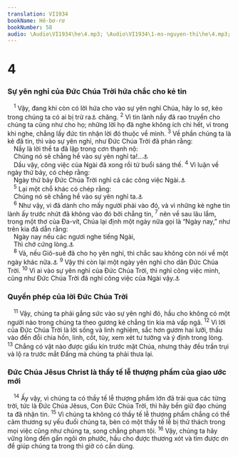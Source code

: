 ```yaml
---
translation: VI1934
bookName: Hê-bơ-rơ 
bookNumber: 58
audio: \Audio\VI1934\he\4.mp3; \Audio\VI1934\1-ms-nguyen-thi\he\4.mp3; \Audio\VI1934\2-ms-david-dong\he\4.mp3
---
```


<div class="title"><h1>4</h1><h3>Sự yên nghỉ của Đức Chúa Trời hứa chắc cho kẻ tin</h3></div>
<span class="verse he_4_1"> <sup>1</sup> Vậy, đang khi còn có lời hứa cho vào sự yên nghỉ Chúa, hãy lo sợ, kẻo trong chúng ta có ai bị trừ ra<a data-toggle="tooltip" data-placement="bottom" title="Ctd: bị mất cơ hội">⚓</a> chăng. </span>
<span class="verse he_4_2"><sup>2</sup> Vì tin lành nầy đã rao truyền cho chúng ta cũng như cho họ; những lời họ đã nghe không ích chi hết, vì trong khi nghe, chẳng lấy đức tin nhận lời đó thuộc về mình. </span>
<span class="verse he_4_3"><sup>3</sup> Về phần chúng ta là kẻ đã tin, thì vào sự yên nghỉ, như Đức Chúa Trời đã phán rằng: <br/> Nầy là lời thề ta đã lập trong cơn thạnh nộ: <br/> Chúng nó sẽ chẳng hề vào sự yên nghỉ ta!…<a data-toggle="tooltip" data-placement="bottom" title="Thi 95:11">⚓</a><br/> Dầu vậy, công việc của Ngài đã xong rồi từ buổi sáng thế. </span>
<span class="verse he_4_4"><sup>4</sup> Vì luận về ngày thứ bảy, có chép rằng: <br/> Ngày thứ bảy Đức Chúa Trời nghỉ cả các công việc Ngài.<a data-toggle="tooltip" data-placement="bottom" title="Sa 2:2">⚓</a><br/></span>
<span class="verse he_4_5"> <sup>5</sup> Lại một chỗ khác có chép rằng: <br/> Chúng nó sẽ chẳng hề vào sự yên nghỉ ta.<a data-toggle="tooltip" data-placement="bottom" title="Thi 95:11">⚓</a><br/></span>
<span class="verse he_4_6"> <sup>6</sup> Như vậy, vì đã dành cho mấy người phải vào đó, và vì những kẻ nghe tin lành ấy trước nhứt đã không vào đó bởi chẳng tin, </span>
<span class="verse he_4_7"><sup>7</sup> nên về sau lâu lắm, trong một thơ của Đa-vít, Chúa lại định một ngày nữa gọi là “Ngày nay,” như trên kia đã dẫn rằng: <br/> Ngày nay nếu các ngươi nghe tiếng Ngài, <br/> Thì chớ cứng lòng.<a data-toggle="tooltip" data-placement="bottom" title="Thi 95:7-8">⚓</a><br/></span>
<span class="verse he_4_8"> <sup>8</sup> Vả, nếu Giô-suê đã cho họ yên nghỉ, thì chắc sau không còn nói về một ngày khác nữa.<a data-toggle="tooltip" data-placement="bottom" title="Phu 31:7; Gios 22:4">⚓</a></span>
<span class="verse he_4_9"><sup>9</sup> Vậy thì còn lại một ngày yên nghỉ cho dân Đức Chúa Trời. </span>
<span class="verse he_4_10"><sup>10</sup> Vì ai vào sự yên nghỉ của Đức Chúa Trời, thì nghỉ công việc mình, cũng như Đức Chúa Trời đã nghỉ công việc của Ngài vậy.<a data-toggle="tooltip" data-placement="bottom" title="Sa 2:2">⚓</a><br/></span>
<div class="title"><h3>Quyền phép của lời Đức Chúa Trời</h3></div>
<span class="verse he_4_11"> <sup>11</sup> Vậy, chúng ta phải gắng sức vào sự yên nghỉ đó, hầu cho không có một người nào trong chúng ta theo gương kẻ chẳng tin kia mà vấp ngã. </span>
<span class="verse he_4_12"><sup>12</sup> Vì lời của Đức Chúa Trời là lời sống và linh nghiệm, sắc hơn gươm hai lưỡi, thấu vào đến đỗi chia hồn, linh, cốt, tủy, xem xét tư tưởng và ý định trong lòng. </span>
<span class="verse he_4_13"><sup>13</sup> Chẳng có vật nào được giấu kín trước mặt Chúa, nhưng thảy đều trần trụi và lộ ra trước mắt Đấng mà chúng ta phải thưa lại. <br/></span>
<div class="title"><h3>Đức Chúa Jêsus Christ là thầy tế lễ thượng phẩm của giao ước mới</h3></div>
<span class="verse he_4_14"> <sup>14</sup> Ấy vậy, vì chúng ta có thầy tế lễ thượng phẩm lớn đã trải qua các từng trời, tức là Đức Chúa Jêsus, Con Đức Chúa Trời, thì hãy bền giữ đạo chúng ta đã nhận tin. </span>
<span class="verse he_4_15"><sup>15</sup> Vì chúng ta không có thầy tế lễ thượng phẩm chẳng có thể cảm thương sự yếu đuối chúng ta, bèn có một thầy tế lễ bị thử thách trong mọi việc cũng như chúng ta, song chẳng phạm tội. </span>
<span class="verse he_4_16"><sup>16</sup> Vậy, chúng ta hãy vững lòng đến gần ngôi ơn phước, hầu cho được thương xót và tìm được ơn để giúp chúng ta trong thì giờ có cần dùng. <br/> <br/></span>
